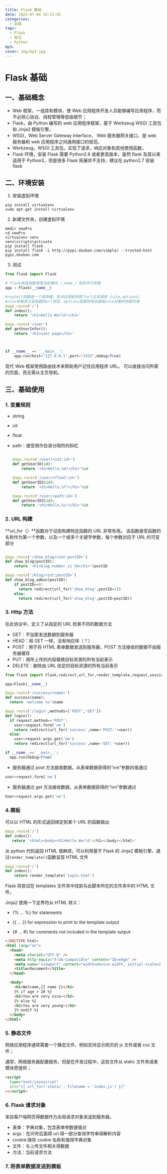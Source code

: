 ```yaml
---
title: Flask 基础
date: 2023-07-04 15:13:45
categories:
  - 后端
tags:
  - Flask
  - 笔记
  - Python
mp3:
cover: img/bg3.jpg
---
```


# Flask 基础

## 一、基础概念

- Web 框架，一组库和模块，使 Web 应用程序开发人员能够编写应用程序，而不必担心协议、线程管理等低级细节；
- Flask，由 Python 编写的 web 应用程序框架，基于 Werkzeug WSGI 工具包和 Jinja2 模板引擎。
- WSGI，Web Server Gateway Interface， Web 服务器网关接口，是 web 服务器和 web 应用程序之间通用接口的规范。
- Werkzeug，WSGI 工具包，实现了请求，响应对象和其他使用函数。
- Flask 环境，安装 Flask 需要 Python2.6 或者更高版本，虽然 flask 及其以来适用于 Python3，但是很多 Flask 拓展并不支持，建议在 python2.7 安装 flask

## 二、环境安装

1. 安装虚拟环境

```shell
pip install virtualenv
sudo apt-get install virtualenv
```

2. 新建文件夹，创建虚拟环境

```shell
mkdir newPro
cd newPro
virtualenv venv
venv\scripts\activate
pip install flask
pip install flask -i http://pypi.douban.com/simple/ --trusted-host pypi.douban.com
```

3. 测试

```python
from flask import Flask

# flask构造函数使用当前模块（_name_）名称作为参数
app = Flask(__name__)

#route()函数是一个装饰器，告诉应用程序那个url应该调用（rule,options)
#rule参数表示该函数的url绑定，options是要转发给基础rule对象的参数列表
@app.route('/')
def index():
    return '<h1>Hello World!</h1>'

@app.route('/user')
def getUserInfor():
    return '<h1>user page</h1>'



if __name__ == '__main__':
    app.run(host="127.0.0.1",port="3333",debug=True)
```

现代 Web 框架使用路由技术来帮助用户记住应用程序 URL。 可以直接访问所需的页面，而无需从主页导航。

## 三、基础使用

### 1. 变量规则

- string

- int

- float

- path：接受用作目录分隔符的斜杠

  ```python

  @app.route('/user/<int:id>')
  def getUserID(id):
      return '<h1>Hello,%d!</h1>'%id

  @app.route('/user/<float:id>')
  def getUserID2(id):
      return '<h1>Hello,%f!</h1>'%id

  @app.route('/user/<path:id>')
  def getUserID3(id):
      return '<h1>Hello,%s!</h1>'%id
  ```

### 2. URL 构建

**url_for（）**函数对于动态构建特定函数的 URL 非常有用。 该函数接受函数的名称作为第一个参数，以及一个或多个关键字参数，每个参数对应于 URL 的可变部分

```python

@app.route('/show_blog/<int:postID>')
def show_blog(postID):
    return '<h1>blog number is %d</h1>'%postID

@app.route('/blog/<int:postID>')
def show_blog_admin(postID):
    if postID==0:
      return redirect(url_for('show_blog',postID=1))
    else:
      return redirect(url_for('show_blog',postID=postID))

```

### 3. Http 方法

在此协议中，定义了从指定的 URL 检索不同的数据方法

- GET：不加密发送数据到服务器
- HEAD：和 GET 一样，没有响应体（？）
- POST：用于将 HTML 表单数据发送到服务器，POST 方法接收的数据不由服务器缓存
- PUT：用所上传的内容替换目标资源的所有当前表示
- DELETE：删除由 URL 给定的目标资源的所有当前表示

```py
from flask import Flask,redirect,url_for,render_template,request,session,flash

app=Flask(__name__)

@app.route('/success/<name>')
def success(name):
  return 'welcome %s'%name

@app.route('/login',methods=['POST','GET'])
def login():
  if request.method=='POST':
    user=request.form['nm']
    return redirect(url_for('success',name='POST:'+user))
  else:
    user=request.args.get('nm')
    return redirect(url_for('success',name='GET:'+user))

if __name__=='__main__':
  app.run(debug=True)
```

- 服务器通过 post 方法接收数据，从表单数据获得的“nm”参数的值通过

```py
user=request.form['nm']
```

- 服务器通过 get 方法接收数据，从表单数据获得的“nm”参数通过

```py
User=request.args.get('nm')
```

### 4.模板

可以以 HTML 的形式返回绑定到某个 URL 的函数输出

```python
@app.route('/')
def index():
   return '<html><body><h1>Hello World'</h1></body></html>'

```

从 python 代码返回 HTML 很麻烦，可以利用基于 Flask 的 Jinja2 模板引擎，通过`render_template()`函数呈现 HTML 文件

```python
@app.route('/')
def index():
    return render_template('login.html')
```

Flask 将尝试在 templates 文件夹中找到与此脚本所在的文件夹中的 HTML 文件。

Jinja2 使用一下定界符从 HTML 转义：

- {% ... %} for statements

- {{ ... }} for expression to print to the template output
- {# ... #} for comments not included in the template output

```html
<!DOCTYPE html>
<html lang="en">
  <head>
    <meta charset="UTF-8" />
    <meta http-equiv="X-UA-Compatible" content="IE=edge" />
    <meta name="viewport" content="width=device-width, initial-scale=1.0" />
    <title>Document</title>
  </head>

  <body>
    <h1>Welcome,{{ name }}</h1>
    {% if age > 20 %}
    <h2>You are very nice~</h2>
    {% else %}
    <h2>You are very young~</h2>
    {% endif %}
  </body>
</html>
```

### 5. 静态文件

网络应用程序通常需要一个静态文件，例如支持显示网页的 js 文件或者 css 文件；

通常，网络服务器配置服务，但是在开发过程中，这些文件从 static 文件夹或者模块旁提供；

```html
<script
  type="text/javascript"
  src="{{ url_for('static', filename = 'index.js') }}"
></script>
```

### 6. Flask 请求对象

来自客户端网页得数据作为全局请求对象发送到服务器。

- 表单：字典对象，包含表单参数键值对
- args：在问号后面得 url 得一部分查询字符串得解析内容
- cookie:保存 cookie 名称和值得字典对象
- 文件：与上传文件相关得数据
- 方法：当前请求方法

### 7. 将表单数据发送到模板

```

```
